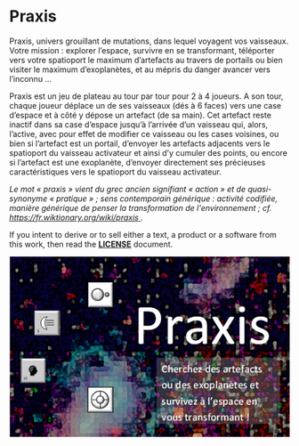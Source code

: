 # Praxis

Praxis, univers grouillant de mutations, dans lequel voyagent vos vaisseaux. Votre mission : explorer l’espace, survivre en se transformant, téléporter vers votre spatioport le maximum d’artefacts au travers de portails ou bien visiter le maximum d’exoplanètes, et au mépris du danger avancer vers l’inconnu …

Praxis est un jeu de plateau au tour par tour pour 2 à 4 joueurs. A son tour, chaque joueur déplace un de ses vaisseaux (dés à 6 faces) vers une case d’espace et à côté y dépose un artefact (de sa main). Cet artefact reste inactif dans sa case d’espace jusqu’à l’arrivée d’un vaisseau qui, alors, l’active, avec pour effet de modifier ce vaisseau ou les cases voisines, ou bien si l’artefact est un portail, d’envoyer les artefacts adjacents vers le spatioport du vaisseau activateur et ainsi d’y cumuler des points, ou encore si l’artefact est une exoplanète, d’envoyer directement ses précieuses caractéristiques vers le spatioport du vaisseau activateur.

*Le mot « praxis » vient du grec ancien signifiant « action » et de quasi-synonyme « pratique » ; sens contemporain générique : activité codifiée, manière générique de penser la transformation de l'environnement ; cf.* [*https://fr.wiktionary.org/wiki/praxis* ](https://fr.wiktionary.org/wiki/praxis )*.*

If you intent to derive or to sell either a text, a product or a software from this work, then read the [**LICENSE**](./docs/LICENSE.md) document. 

![](./pictures/Praxis-couverture.png)
